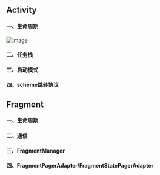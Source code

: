 ## Activity
#### 一、生命周期
![image](http://note.youdao.com/favicon.ico)


#### 二、任务栈


#### 三、启动模式


#### 四、scheme跳转协议



## Fragment
#### 一、生命周期

#### 二、通信

#### 三、FragmentManager

#### 四、FragmentPagerAdapter/FragmentStatePagerAdapter